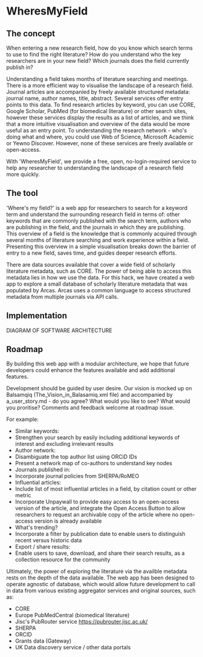 # WheresMyField

## The concept

When entering a new research field, how do you know which search terms to use to find the right literature? How do you understand who the key researchers are in your new field? Which journals does the field currently publish in?

Understanding a field takes months of literature searching and meetings. There is a more efficient way to visualise the landscape of a research field. Journal articles are accompanied by freely available structured metadata: journal name, author names, title, abstract. Several services offer entry points to this data. To find research articles by keyword, you can use CORE, Google Scholar, PubMed (for biomedical literature) or other search sites, however these services display the results as a list of articles, and we think that a more intuitive visualisation and overview of the data would be more useful as an entry point. To understanding the research network - who's doing what and where, you could use Web of Science, Microsoft Academic or Yewno Discover. However, none of these services are freely available or open-access.

With 'WheresMyField', we provide a free, open, no-login-required service to help any researcher to understanding the landscape of a research field more quickly. 

## The tool

'Where's my field?' is a web app for researchers to search for a keyword term and understand the surrounding research field in terms of: other keywords that are commonly published with the search term, authors who are publishing in the field, and the journals in which they are publishing. This overview of a field is the knowledge that is commonly acquired through several months of literature searching and work experience within a field. Presenting this overview in a simple visualisation breaks down the barrier of entry to a new field, saves time, and guides deeper research efforts.

There are data sources available that cover a wide field of scholarly literature metadata, such as CORE. The power of being able to access this metadata lies in how we use the data. For this hack, we have created a web app to explore a small database of scholarly literature metadata that was populated by Arcas. Arcas uses a common language to access structured metadata from multiple journals via API calls. 

## Implementation

DIAGRAM OF SOFTWARE ARCHITECTURE

## Roadmap

By building this web app with a modular architecture, we hope that future developers could enhance the features available and add additional features. 

Development should be guided by user desire. Our vision is mocked up on Balsamqiq (The_Vision_in_Balasamiq.xml file) and accompanied by a_user_story.md - do you agree? What would you like to see? What would you proritise? Comments and feedback welcome at roadmap issue.

For example:
* Similar keywords:
 * Strengthen your search by easily including additional keywords of interest and excluding irrelevant results
* Author network:
 * Disambiguate the top author list using ORCiD IDs
 * Present a network map of co-authors to understand key nodes
* Journals published in:
 * Incorporate journal policies from SHERPA/RoMEO
* Influential articles:
 * Include list of most influential articles in a field, by citation count or other metric
 * Incorporate Unpaywall to provide easy access to an open-access version of the article, and integrate the Open Access Button to allow researchers to request an archivable copy of the article where no open-access version is already available
* What's trending?
 * Incorporate a filter by publication date to enable users to distinguish recent versus historic data
* Export / share results:
 * Enable users to save, download, and share their search results, as a collection resource for the community

Ultimately, the power of exploring the literature via the availble metadata rests on the depth of the data available. The web app has been designed to operate agnostic of database, which would allow future development to call in data from various existing aggregator services and original sources, such as:
* CORE 
* Europe PubMedCentral (biomedical literature)
* Jisc's PubRouter service https://pubrouter.jisc.ac.uk/
* SHERPA 
* ORCID
* Grants data (Gateway)
* UK Data discovery service / other data portals

